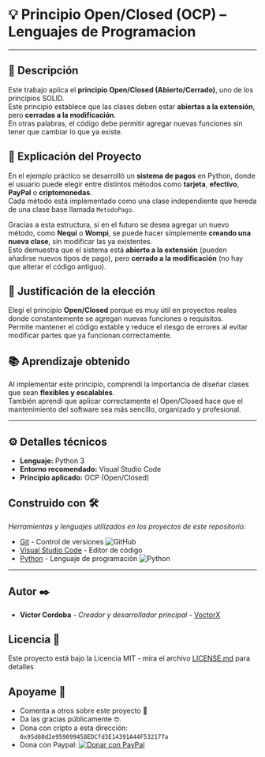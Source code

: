 # 💡 Principio Open/Closed (OCP) – Lenguajes de Programacion

---

## 🧠 Descripción
Este trabajo aplica el **principio Open/Closed (Abierto/Cerrado)**, uno de los principios SOLID.  
Este principio establece que las clases deben estar **abiertas a la extensión**, pero **cerradas a la modificación**.  
En otras palabras, el código debe permitir agregar nuevas funciones sin tener que cambiar lo que ya existe.

## 🧩 Explicación del Proyecto
En el ejemplo práctico se desarrolló un **sistema de pagos** en Python, donde el usuario puede elegir entre distintos métodos como **tarjeta**, **efectivo**, **PayPal** o **criptomonedas**.  
Cada método está implementado como una clase independiente que hereda de una clase base llamada `MetodoPago`.

Gracias a esta estructura, si en el futuro se desea agregar un nuevo método, como **Nequi** o **Wompi**, se puede hacer simplemente **creando una nueva clase**, sin modificar las ya existentes.  
Esto demuestra que el sistema está **abierto a la extensión** (pueden añadirse nuevos tipos de pago), pero **cerrado a la modificación** (no hay que alterar el código antiguo).

## 🎯 Justificación de la elección
Elegí el principio **Open/Closed** porque es muy útil en proyectos reales donde constantemente se agregan nuevas funciones o requisitos.  
Permite mantener el código estable y reduce el riesgo de errores al evitar modificar partes que ya funcionan correctamente.

## 📚 Aprendizaje obtenido
Al implementar este principio, comprendí la importancia de diseñar clases que sean **flexibles y escalables**.  
También aprendí que aplicar correctamente el Open/Closed hace que el mantenimiento del software sea más sencillo, organizado y profesional.

---

## ⚙️ Detalles técnicos
- **Lenguaje:** Python 3  
- **Entorno recomendado:** Visual Studio Code  
- **Principio aplicado:** OCP (Open/Closed)

## Construido con 🛠️

_Herramientas y lenguajes utilizados en los proyectos de este repositorio:_

* [Git](https://git-scm.com/) - Control de versiones ![GitHub](https://img.shields.io/badge/GitHub-actions-2088FF?style=for-the-badge&logo=githubactions&logoColor=white)
* [Visual Studio Code](https://code.visualstudio.com/) - Editor de código
* [Python](https://www.python.org/) - Lenguaje de programación ![Python](https://img.shields.io/badge/Python-3.13-3776AB?style=for-the-badge&logo=python&logoColor=white)

---

## Autor ✒️

* **Victor Cordoba** - *Creador y desarrollador principal* - [VoctorX](https://github.com/VoctorX)

## Licencia 📄

Este proyecto está bajo la Licencia MIT - mira el archivo [LICENSE.md](LICENSE.md) para detalles

## Apoyame 🎁

* Comenta a otros sobre este proyecto 📢
* Da las gracias públicamente 🤓.
* Dona con cripto a esta dirección: `0x95d80d2e959099458EDCfd3E14391A44F532177a`
* Dona con Paypal: [![Donar con PayPal](https://img.shields.io/badge/Donar%20con-PayPal-00457C?logo=paypal&logoColor=white)](https://www.paypal.com/donate/?business=cordobavictorml@gmail.com&no_recurring=0&currency_code=USD) 
